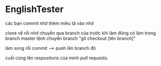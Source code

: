 # EnglishTester
các bạn commit nhớ thêm miêu tả vào nhớ

clone về rồi nhớ chuyển qua branch của trước khi làm đừng có làm trong branch master
lệnh chuyển branch "git checkout [tên branch]"

làm song rồi commit --> push lên branch đó

cuối cùng lên respositoris của mình pull requests.
